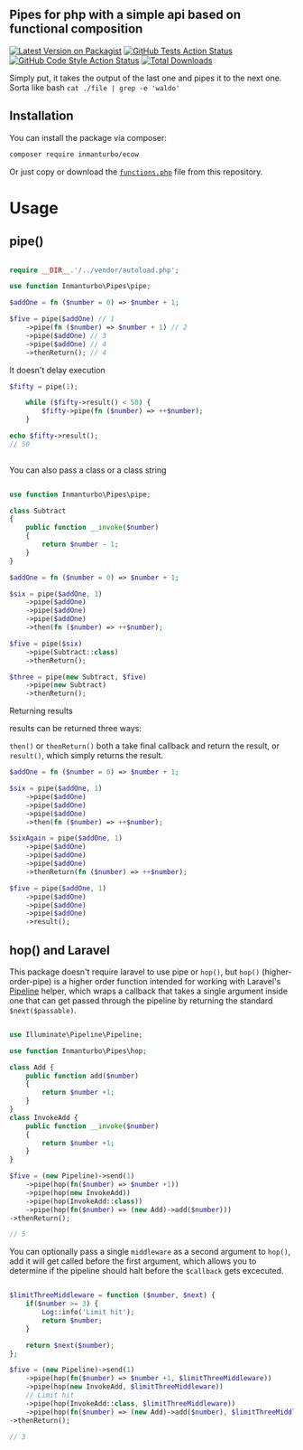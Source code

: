## Pipes for php with a simple api based on functional composition

[![Latest Version on Packagist](https://img.shields.io/packagist/v/inmanturbo/pipes.svg?style=flat-square)](https://packagist.org/packages/inmanturbo/pipes)
[![GitHub Tests Action Status](https://img.shields.io/github/actions/workflow/status/inmanturbo/pipes/run-tests.yml?branch=main&label=tests&style=flat-square)](https://github.com/inmanturbo/pipes/actions?query=workflow%3Arun-tests+branch%3Amain)
[![GitHub Code Style Action Status](https://img.shields.io/github/actions/workflow/status/inmanturbo/pipes/fix-php-code-style-issues.yml?branch=main&label=code%20style&style=flat-square)](https://github.com/inmanturbo/pipes/actions?query=workflow%3A"Fix+PHP+code+style+issues"+branch%3Amain)
[![Total Downloads](https://img.shields.io/packagist/dt/inmanturbo/pipes.svg?style=flat-square)](https://packagist.org/packages/inmanturbo/pipes)

Simply put, it takes the output of the last one and pipes it to the next one. Sorta like bash  `cat ./file | grep -e 'waldo'`

## Installation

You can install the package via composer:

```bash
composer require inmanturbo/ecow
```

Or just copy or download the [`functions.php`](https://github.com/inmanturbo/pipes/blob/main/functions.php) file from this repository.

# Usage

## pipe()

```php

require __DIR__.'/../vendor/autoload.php';

use function Inmanturbo\Pipes\pipe;

$addOne = fn ($number = 0) => $number + 1;

$five = pipe($addOne) // 1
    ->pipe(fn ($number) => $number + 1) // 2
    ->pipe($addOne) // 3
    ->pipe($addOne) // 4
    ->thenReturn(); // 4
```

It doesn't delay execution

```php
$fifty = pipe(1);

    while ($fifty->result() < 50) {
        $fifty->pipe(fn ($number) => ++$number);
    }

echo $fifty->result();
// 50
     
```

You can also pass a class or a class string

```php

use function Inmanturbo\Pipes\pipe;

class Subtract
{
    public function __invoke($number)
    {
        return $number - 1;
    }
}

$addOne = fn ($number = 0) => $number + 1;

$six = pipe($addOne, 1)
    ->pipe($addOne)
    ->pipe($addOne)
    ->pipe($addOne)
    ->then(fn ($number) => ++$number);

$five = pipe($six)
    ->pipe(Subtract::class)
    ->thenReturn();

$three = pipe(new Subtract, $five)
    ->pipe(new Subtract)
    ->thenReturn();

```

Returning results

results can be returned three ways:

`then()` or `thenReturn()` both a take final callback and return the result, or `result()`, which simply returns the result.

```php
$addOne = fn ($number = 0) => $number + 1;

$six = pipe($addOne, 1)
    ->pipe($addOne)
    ->pipe($addOne)
    ->pipe($addOne)
    ->then(fn ($number) => ++$number);

$sixAgain = pipe($addOne, 1)
    ->pipe($addOne)
    ->pipe($addOne)
    ->pipe($addOne)
    ->thenReturn(fn ($number) => ++$number);

$five = pipe($addOne, 1)
    ->pipe($addOne)
    ->pipe($addOne)
    ->pipe($addOne)
    ->result();
```

## hop() and Laravel

This package doesn't require laravel to use pipe or `hop()`, but `hop()` (higher-order-pipe) is a higher order function intended for working with Laravel's [Pipeline](https://laravel.com/docs/11.x/helpers#pipeline) helper, which wraps a callback that takes a single argument inside one that can get passed through the pipeline by returning the standard `$next($passable)`.

```php

use Illuminate\Pipeline\Pipeline;

use function Inmanturbo\Pipes\hop;

class Add {
    public function add($number)
    {
        return $number +1;
    }
}
class InvokeAdd {
    public function __invoke($number)
    {
        return $number +1;
    }
}

$five = (new Pipeline)->send(1)
    ->pipe(hop(fn($number) => $number +1))
    ->pipe(hop(new InvokeAdd))
    ->pipe(hop(InvokeAdd::class))
    ->pipe(hop(fn($number) => (new Add)->add($number)))
->thenReturn();

// 5

```

You can optionally pass a single `middleware` as a second argument to `hop()`, add it will get called before the first argument, which allows you to determine if the pipeline should halt before the `$callback` gets excecuted.

```php

$limitThreeMiddleware = function ($number, $next) {
    if($number >= 3) {
        Log::info('Limit hit');
        return $number;
    }

    return $next($number);
};

$five = (new Pipeline)->send(1)
    ->pipe(hop(fn($number) => $number +1, $limitThreeMiddleware))
    ->pipe(hop(new InvokeAdd, $limitThreeMiddleware))
    // Limit hit
    ->pipe(hop(InvokeAdd::class, $limitThreeMiddleware))
    ->pipe(hop(fn($number) => (new Add)->add($number), $limitThreeMiddleware))
->thenReturn();

// 3
```
